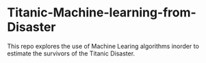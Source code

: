 # Titanic-Machine-learning-from-Disaster 

This repo explores the use of Machine Learing algorithms inorder to estimate the survivors of the Titanic Disaster. 
